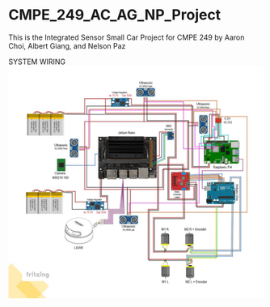 # CMPE_249_AC_AG_NP_Project
This is the Integrated Sensor Small Car Project for CMPE 249 by Aaron Choi, Albert Giang, and Nelson Paz


SYSTEM WIRING
![](Images/Robot_Wiring.jpg)

